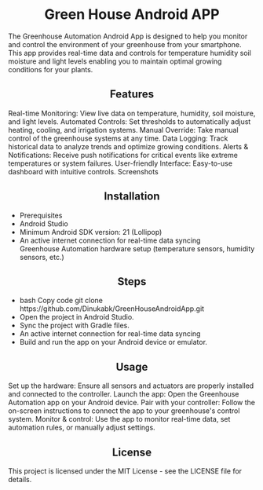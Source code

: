 <h1 align="center" id="title">Green House Android APP</h1>

<p id="description">The Greenhouse Automation Android App is designed to help you monitor and control the environment of your greenhouse from your smartphone. This app provides real-time data and controls for temperature humidity soil moisture and light levels enabling you to maintain optimal growing conditions for your plants.</p>

<h2 align="center" id="title">Features</h2>
Real-time Monitoring: View live data on temperature, humidity, soil moisture, and light levels.
Automated Controls: Set thresholds to automatically adjust heating, cooling, and irrigation systems.
Manual Override: Take manual control of the greenhouse systems at any time.
Data Logging: Track historical data to analyze trends and optimize growing conditions.
Alerts & Notifications: Receive push notifications for critical events like extreme temperatures or system failures.
User-friendly Interface: Easy-to-use dashboard with intuitive controls.
Screenshots


<h2 align="center" id="title">Installation</h2>
<ul>
<li>Prerequisites</li>
<li>Android Studio</li>
<li>Minimum Android SDK version: 21 (Lollipop)</li>
<li>An active internet connection for real-time data syncing</li>
<l>Greenhouse Automation hardware setup (temperature sensors, humidity sensors, etc.)</li>

</ul>

<h2 align="center" id="title">Steps</h2>
<ul>
<li>bash Copy code git clone https://github.com/Dinukabk/GreenHouseAndroidApp.git</li>
<li>Open the project in Android Studio.</li>
<li>Sync the project with Gradle files.</li>
<li>An active internet connection for real-time data syncing</li>
<li>Build and run the app on your Android device or emulator.</li>

</ul>





<h2 align="center" id="title">Usage</h2>
Set up the hardware: Ensure all sensors and actuators are properly installed and connected to the controller.
Launch the app: Open the Greenhouse Automation app on your Android device.
Pair with your controller: Follow the on-screen instructions to connect the app to your greenhouse's control system.
Monitor & control: Use the app to monitor real-time data, set automation rules, or manually adjust settings.


<h2 align="center" id="title">License</h2>
This project is licensed under the MIT License - see the LICENSE file for details.
